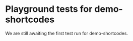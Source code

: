 # Playground tests for demo-shortcodes
We are still awaiting the first test run for demo-shortcodes.
